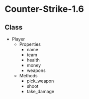 # Counter-Strike-1.6

## Class
- Player
    - Properties
        - name
        - team
        - health
        - money
        - weapons
    - Methods
        - pick_weapon
        - shoot
        - take_damage
